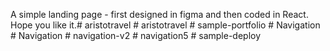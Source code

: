 A simple landing page - first designed in figma and then coded in React. Hope you like it.#   a r i s t o t r a v e l  
 #   a r i s t o t r a v e l  
 #   s a m p l e - p o r t f o l i o  
 #   N a v i g a t i o n  
 #   N a v i g a t i o n  
 #   n a v i g a t i o n - v 2  
 #   n a v i g a t i o n 5  
 #   s a m p l e - d e p l o y  
 
